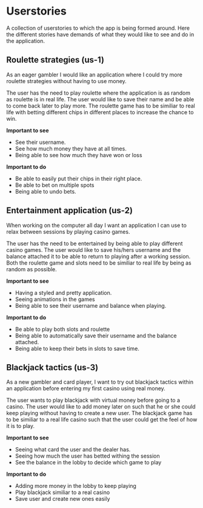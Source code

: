 # Userstories
A collection of userstories to which the app is being formed around. Here the different stories have demands of what they would like to see and do in the application.

## Roulette strategies (us-1)

As an eager gambler I would like an application where I could try more roulette strategies without having to use money.  

The user has the need to play roulette where the application is as random as roulette is in real life. The user would like to save their name and be able to come back later to play more. The roulette game has to be similiar to real life with betting different chips in different places to increase the chance to win.

**Important to see**
* See their username.
* See how much money they have at all times.
* Being able to see how much they have won or loss

**Important to do**
* Be able to easily put their chips in their right place.
* Be able to bet on multiple spots
* Being able to undo bets.

## Entertainment application (us-2)

When working on the computer all day I want an application I can use to relax between sessions by playing casino games.

The user has the need to be entertained by being able to play different casino games. The user would like to save his/hers username and the balance attached it to be able to return to playing after a working session. Both the roulette game and slots need to be similiar to real life by being as random as possible. 

**Important to see**
* Having a styled and pretty application.
* Seeing animations in the games
* Being able to see their username and balance when playing.

**Important to do** 
* Be able to play both slots and roulette
* Being able to automatically save their username and the balance attached. 
* Being able to keep their bets in slots to save time. 


## Blackjack tactics (us-3) 

As a new gambler and card player, I want to try out blackjack tactics within an application before entering my first casino using real money. 

The user wants to play blackjack with virtual money before going to a casino. The user would like to add money later on such that he or she could keep playing without having to create a new user. The blackjack game has to be similiar to a real life casino such that the user could get the feel of how it is to play. 

**Important to see** 
* Seeing what card the user and the dealer has.
* Seeing how much the user has betted withing the session
* See the balance in the lobby to decide which game to play

**Important to do**
* Adding more money in the lobby to keep playing
* Play blackjack similiar to a real casino
* Save user and create new ones easily
